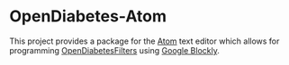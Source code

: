 # OpenDiabetes-Atom
This project provides a package for the [Atom](https://atom.io) text editor which allows for programming [OpenDiabetesFilters](https://github.com/Edgxxar/OpenDiabetesFilter) using [Google Blockly](https://developers.google.com/blockly/).
